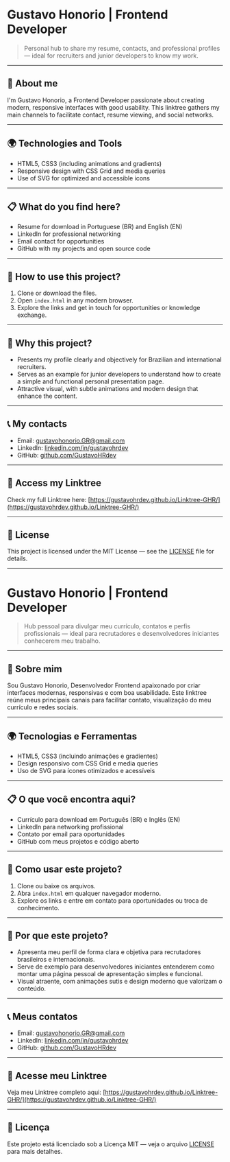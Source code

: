 # Gustavo Honorio | Frontend Developer

> Personal hub to share my resume, contacts, and professional profiles — ideal for recruiters and junior developers to know my work.

---

## 💼 About me

I'm Gustavo Honorio, a Frontend Developer passionate about creating modern, responsive interfaces with good usability. This linktree gathers my main channels to facilitate contact, resume viewing, and social networks.

---

## 🌍 Technologies and Tools

- HTML5, CSS3 (including animations and gradients)  
- Responsive design with CSS Grid and media queries  
- Use of SVG for optimized and accessible icons  

---

## 📋 What do you find here?

- Resume for download in Portuguese (BR) and English (EN)  
- LinkedIn for professional networking  
- Email contact for opportunities  
- GitHub with my projects and open source code  

---

## 🚀 How to use this project?

1. Clone or download the files.  
2. Open `index.html` in any modern browser.  
3. Explore the links and get in touch for opportunities or knowledge exchange.

---

## 🎯 Why this project?

- Presents my profile clearly and objectively for Brazilian and international recruiters.  
- Serves as an example for junior developers to understand how to create a simple and functional personal presentation page.  
- Attractive visual, with subtle animations and modern design that enhance the content.

---

## 📞 My contacts

- Email: [gustavohonorio.GR@gmail.com](mailto:gustavohonorio.GR@gmail.com)  
- LinkedIn: [linkedin.com/in/gustavohrdev](https://www.linkedin.com/in/gustavohrdev/)  
- GitHub: [github.com/GustavoHRdev](https://github.com/GustavoHRdev)  

---
## 🔗 Access my Linktree

Check my full Linktree here: [https://gustavohrdev.github.io/Linktree-GHR/](https://gustavohrdev.github.io/Linktree-GHR/)

---

## 📄 License

This project is licensed under the MIT License — see the [LICENSE](LICENSE) file for details.

---

# Gustavo Honorio | Frontend Developer

> Hub pessoal para divulgar meu currículo, contatos e perfis profissionais — ideal para recrutadores e desenvolvedores iniciantes conhecerem meu trabalho.

---

## 💼 Sobre mim

Sou Gustavo Honorio, Desenvolvedor Frontend apaixonado por criar interfaces modernas, responsivas e com boa usabilidade. Este linktree reúne meus principais canais para facilitar contato, visualização do meu currículo e redes sociais.

---

## 🌍 Tecnologias e Ferramentas

- HTML5, CSS3 (incluindo animações e gradientes)  
- Design responsivo com CSS Grid e media queries  
- Uso de SVG para ícones otimizados e acessíveis  

---

## 📋 O que você encontra aqui?

- Currículo para download em Português (BR) e Inglês (EN)  
- LinkedIn para networking profissional  
- Contato por email para oportunidades  
- GitHub com meus projetos e código aberto  

---

## 🚀 Como usar este projeto?

1. Clone ou baixe os arquivos.  
2. Abra `index.html` em qualquer navegador moderno.  
3. Explore os links e entre em contato para oportunidades ou troca de conhecimento.

---

## 🎯 Por que este projeto?

- Apresenta meu perfil de forma clara e objetiva para recrutadores brasileiros e internacionais.  
- Serve de exemplo para desenvolvedores iniciantes entenderem como montar uma página pessoal de apresentação simples e funcional.  
- Visual atraente, com animações sutis e design moderno que valorizam o conteúdo.

---

## 📞 Meus contatos

- Email: [gustavohonorio.GR@gmail.com](mailto:gustavohonorio.GR@gmail.com)  
- LinkedIn: [linkedin.com/in/gustavohrdev](https://www.linkedin.com/in/gustavohrdev/)  
- GitHub: [github.com/GustavoHRdev](https://github.com/GustavoHRdev)  

---

## 🔗 Acesse meu Linktree

Veja meu Linktree completo aqui: [https://gustavohrdev.github.io/Linktree-GHR/](https://gustavohrdev.github.io/Linktree-GHR/)

---

## 📄 Licença

Este projeto está licenciado sob a Licença MIT — veja o arquivo [LICENSE](LICENSE) para mais detalhes.

